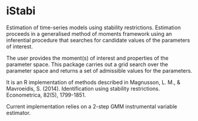 # iStabi
Estimation of time-series models using stability restrictions. Estimation proceeds in a generalised method of moments framework using an inferential procedure that searches for candidate values of the parameters of interest.

The user provides the moment(s) of interest and properties of the parameter space. This package carries out a grid search over the parameter space and returns a set of admissible values for the parameters.

It is an R implementation of methods described in Magnusson, L. M., \& Mavroeidis, S. (2014). Identification using stability restrictions. Econometrica, 82(5), 1799-1851.

Current implementation relies on a 2-step GMM instrumental variable estimator.
